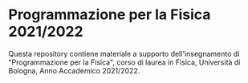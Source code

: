 # Programmazione per la Fisica 2021/2022

Questa repository contiene materiale a supporto dell'insegnamento di "Programmazione per la Fisica", corso di laurea in Fisica, Università di Bologna, Anno Accademico 2021/2022. 
